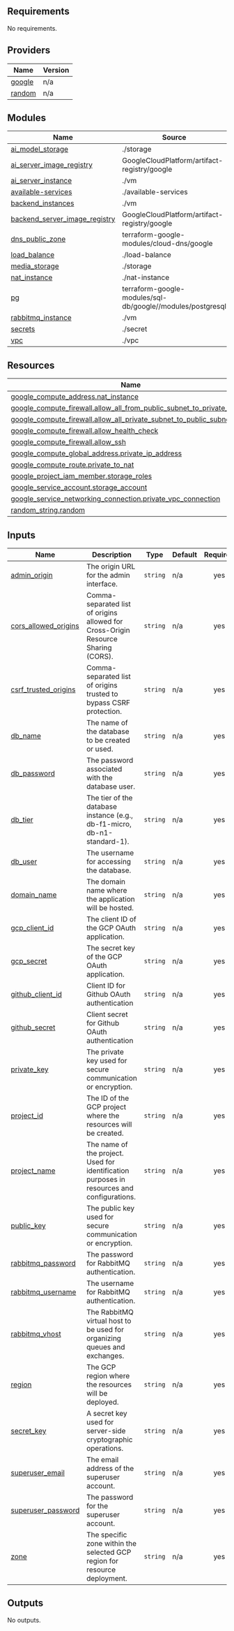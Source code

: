 <!-- BEGIN_TF_DOCS -->
## Requirements

No requirements.

## Providers

| Name | Version |
|------|---------|
| <a name="provider_google"></a> [google](#provider\_google) | n/a |
| <a name="provider_random"></a> [random](#provider\_random) | n/a |

## Modules

| Name | Source | Version |
|------|--------|---------|
| <a name="module_ai_model_storage"></a> [ai\_model\_storage](#module\_ai\_model\_storage) | ./storage | n/a |
| <a name="module_ai_server_image_registry"></a> [ai\_server\_image\_registry](#module\_ai\_server\_image\_registry) | GoogleCloudPlatform/artifact-registry/google | ~> 0.3 |
| <a name="module_ai_server_instance"></a> [ai\_server\_instance](#module\_ai\_server\_instance) | ./vm | n/a |
| <a name="module_available-services"></a> [available-services](#module\_available-services) | ./available-services | n/a |
| <a name="module_backend_instances"></a> [backend\_instances](#module\_backend\_instances) | ./vm | n/a |
| <a name="module_backend_server_image_registry"></a> [backend\_server\_image\_registry](#module\_backend\_server\_image\_registry) | GoogleCloudPlatform/artifact-registry/google | ~> 0.3 |
| <a name="module_dns_public_zone"></a> [dns\_public\_zone](#module\_dns\_public\_zone) | terraform-google-modules/cloud-dns/google | ~> 5.0 |
| <a name="module_load_balance"></a> [load\_balance](#module\_load\_balance) | ./load-balance | n/a |
| <a name="module_media_storage"></a> [media\_storage](#module\_media\_storage) | ./storage | n/a |
| <a name="module_nat_instance"></a> [nat\_instance](#module\_nat\_instance) | ./nat-instance | n/a |
| <a name="module_pg"></a> [pg](#module\_pg) | terraform-google-modules/sql-db/google//modules/postgresql | ~> 22.1 |
| <a name="module_rabbitmq_instance"></a> [rabbitmq\_instance](#module\_rabbitmq\_instance) | ./vm | n/a |
| <a name="module_secrets"></a> [secrets](#module\_secrets) | ./secret | n/a |
| <a name="module_vpc"></a> [vpc](#module\_vpc) | ./vpc | n/a |

## Resources

| Name | Type |
|------|------|
| [google_compute_address.nat_instance](https://registry.terraform.io/providers/hashicorp/google/latest/docs/resources/compute_address) | resource |
| [google_compute_firewall.allow_all_from_public_subnet_to_private_subnet](https://registry.terraform.io/providers/hashicorp/google/latest/docs/resources/compute_firewall) | resource |
| [google_compute_firewall.allow_all_private_subnet_to_public_subnet](https://registry.terraform.io/providers/hashicorp/google/latest/docs/resources/compute_firewall) | resource |
| [google_compute_firewall.allow_health_check](https://registry.terraform.io/providers/hashicorp/google/latest/docs/resources/compute_firewall) | resource |
| [google_compute_firewall.allow_ssh](https://registry.terraform.io/providers/hashicorp/google/latest/docs/resources/compute_firewall) | resource |
| [google_compute_global_address.private_ip_address](https://registry.terraform.io/providers/hashicorp/google/latest/docs/resources/compute_global_address) | resource |
| [google_compute_route.private_to_nat](https://registry.terraform.io/providers/hashicorp/google/latest/docs/resources/compute_route) | resource |
| [google_project_iam_member.storage_roles](https://registry.terraform.io/providers/hashicorp/google/latest/docs/resources/project_iam_member) | resource |
| [google_service_account.storage_account](https://registry.terraform.io/providers/hashicorp/google/latest/docs/resources/service_account) | resource |
| [google_service_networking_connection.private_vpc_connection](https://registry.terraform.io/providers/hashicorp/google/latest/docs/resources/service_networking_connection) | resource |
| [random_string.random](https://registry.terraform.io/providers/hashicorp/random/latest/docs/resources/string) | resource |

## Inputs

| Name | Description | Type | Default | Required |
|------|-------------|------|---------|:--------:|
| <a name="input_admin_origin"></a> [admin\_origin](#input\_admin\_origin) | The origin URL for the admin interface. | `string` | n/a | yes |
| <a name="input_cors_allowed_origins"></a> [cors\_allowed\_origins](#input\_cors\_allowed\_origins) | Comma-separated list of origins allowed for Cross-Origin Resource Sharing (CORS). | `string` | n/a | yes |
| <a name="input_csrf_trusted_origins"></a> [csrf\_trusted\_origins](#input\_csrf\_trusted\_origins) | Comma-separated list of origins trusted to bypass CSRF protection. | `string` | n/a | yes |
| <a name="input_db_name"></a> [db\_name](#input\_db\_name) | The name of the database to be created or used. | `string` | n/a | yes |
| <a name="input_db_password"></a> [db\_password](#input\_db\_password) | The password associated with the database user. | `string` | n/a | yes |
| <a name="input_db_tier"></a> [db\_tier](#input\_db\_tier) | The tier of the database instance (e.g., db-f1-micro, db-n1-standard-1). | `string` | n/a | yes |
| <a name="input_db_user"></a> [db\_user](#input\_db\_user) | The username for accessing the database. | `string` | n/a | yes |
| <a name="input_domain_name"></a> [domain\_name](#input\_domain\_name) | The domain name where the application will be hosted. | `string` | n/a | yes |
| <a name="input_gcp_client_id"></a> [gcp\_client\_id](#input\_gcp\_client\_id) | The client ID of the GCP OAuth application. | `string` | n/a | yes |
| <a name="input_gcp_secret"></a> [gcp\_secret](#input\_gcp\_secret) | The secret key of the GCP OAuth application. | `string` | n/a | yes |
| <a name="input_github_client_id"></a> [github\_client\_id](#input\_github\_client\_id) | Client ID for Github OAuth authentication | `string` | n/a | yes |
| <a name="input_github_secret"></a> [github\_secret](#input\_github\_secret) | Client secret for Github OAuth authentication | `string` | n/a | yes |
| <a name="input_private_key"></a> [private\_key](#input\_private\_key) | The private key used for secure communication or encryption. | `string` | n/a | yes |
| <a name="input_project_id"></a> [project\_id](#input\_project\_id) | The ID of the GCP project where the resources will be created. | `string` | n/a | yes |
| <a name="input_project_name"></a> [project\_name](#input\_project\_name) | The name of the project. Used for identification purposes in resources and configurations. | `string` | n/a | yes |
| <a name="input_public_key"></a> [public\_key](#input\_public\_key) | The public key used for secure communication or encryption. | `string` | n/a | yes |
| <a name="input_rabbitmq_password"></a> [rabbitmq\_password](#input\_rabbitmq\_password) | The password for RabbitMQ authentication. | `string` | n/a | yes |
| <a name="input_rabbitmq_username"></a> [rabbitmq\_username](#input\_rabbitmq\_username) | The username for RabbitMQ authentication. | `string` | n/a | yes |
| <a name="input_rabbitmq_vhost"></a> [rabbitmq\_vhost](#input\_rabbitmq\_vhost) | The RabbitMQ virtual host to be used for organizing queues and exchanges. | `string` | n/a | yes |
| <a name="input_region"></a> [region](#input\_region) | The GCP region where the resources will be deployed. | `string` | n/a | yes |
| <a name="input_secret_key"></a> [secret\_key](#input\_secret\_key) | A secret key used for server-side cryptographic operations. | `string` | n/a | yes |
| <a name="input_superuser_email"></a> [superuser\_email](#input\_superuser\_email) | The email address of the superuser account. | `string` | n/a | yes |
| <a name="input_superuser_password"></a> [superuser\_password](#input\_superuser\_password) | The password for the superuser account. | `string` | n/a | yes |
| <a name="input_zone"></a> [zone](#input\_zone) | The specific zone within the selected GCP region for resource deployment. | `string` | n/a | yes |

## Outputs

No outputs.
<!-- END_TF_DOCS -->